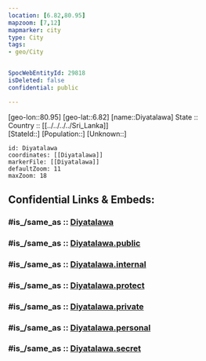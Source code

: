 ```yaml
---
location: [6.82,80.95] 
mapzoom: [7,12] 
mapmarker: city 
type: City
tags:
- geo/City


SpocWebEntityId: 29818
isDeleted: false
confidential: public

---
```

[geo-lon::80.95] 
[geo-lat::6.82] 
[name::Diyatalawa] 
State ::  
Country :: [[../../../../Sri_Lanka]]  
[StateId::] 
[Population::] 
[Unknown::] 


```leaflet
id: Diyatalawa
coordinates: [[Diyatalawa]] 
markerFile: [[Diyatalawa]] 
defaultZoom: 11 
maxZoom: 18
```


## Confidential Links & Embeds: 

### #is_/same_as :: [Diyatalawa](/_Standards/Earth/Continent/Asia/Asia~South/Sri_Lanka/Districts~Sri_Lanka/Badulla/City/Diyatalawa.md) 

### #is_/same_as :: [Diyatalawa.public](/_public/Earth/Continent/Asia/Asia~South/Sri_Lanka/Districts~Sri_Lanka/Badulla/City/Diyatalawa.public.md) 

### #is_/same_as :: [Diyatalawa.internal](/_internal/Earth/Continent/Asia/Asia~South/Sri_Lanka/Districts~Sri_Lanka/Badulla/City/Diyatalawa.internal.md) 

### #is_/same_as :: [Diyatalawa.protect](/_protect/Earth/Continent/Asia/Asia~South/Sri_Lanka/Districts~Sri_Lanka/Badulla/City/Diyatalawa.protect.md) 

### #is_/same_as :: [Diyatalawa.private](/_private/Earth/Continent/Asia/Asia~South/Sri_Lanka/Districts~Sri_Lanka/Badulla/City/Diyatalawa.private.md) 

### #is_/same_as :: [Diyatalawa.personal](/_personal/Earth/Continent/Asia/Asia~South/Sri_Lanka/Districts~Sri_Lanka/Badulla/City/Diyatalawa.personal.md) 

### #is_/same_as :: [Diyatalawa.secret](/_secret/Earth/Continent/Asia/Asia~South/Sri_Lanka/Districts~Sri_Lanka/Badulla/City/Diyatalawa.secret.md)

